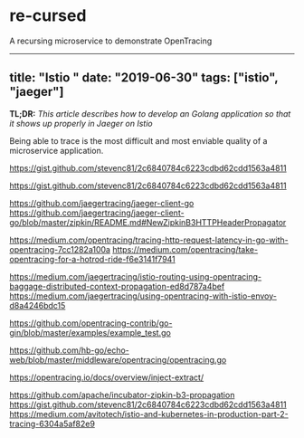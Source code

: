 # re-cursed
A recursing microservice to demonstrate OpenTracing

---
title: "Istio "
date: "2019-06-30"
tags: ["istio", "jaeger"]
---

**TL;DR:** _This article describes how to develop an Golang application so_
_that it shows up properly in Jaeger on Istio_<!-- more -->

Being able to trace  is the most difficult and most enviable quality of a microservice
application. 

https://gist.github.com/stevenc81/2c6840784c6223cdbd62cdd1563a4811







https://gist.github.com/stevenc81/2c6840784c6223cdbd62cdd1563a4811

https://github.com/jaegertracing/jaeger-client-go
https://github.com/jaegertracing/jaeger-client-go/blob/master/zipkin/README.md#NewZipkinB3HTTPHeaderPropagator

https://medium.com/opentracing/tracing-http-request-latency-in-go-with-opentracing-7cc1282a100a
https://medium.com/opentracing/take-opentracing-for-a-hotrod-ride-f6e3141f7941

https://medium.com/jaegertracing/istio-routing-using-opentracing-baggage-distributed-context-propagation-ed8d787a4bef
https://medium.com/jaegertracing/using-opentracing-with-istio-envoy-d8a4246bdc15

https://github.com/opentracing-contrib/go-gin/blob/master/examples/example_test.go

https://github.com/hb-go/echo-web/blob/master/middleware/opentracing/opentracing.go

https://opentracing.io/docs/overview/inject-extract/

https://github.com/apache/incubator-zipkin-b3-propagation
https://gist.github.com/stevenc81/2c6840784c6223cdbd62cdd1563a4811
https://medium.com/avitotech/istio-and-kubernetes-in-production-part-2-tracing-6304a5af82e9
